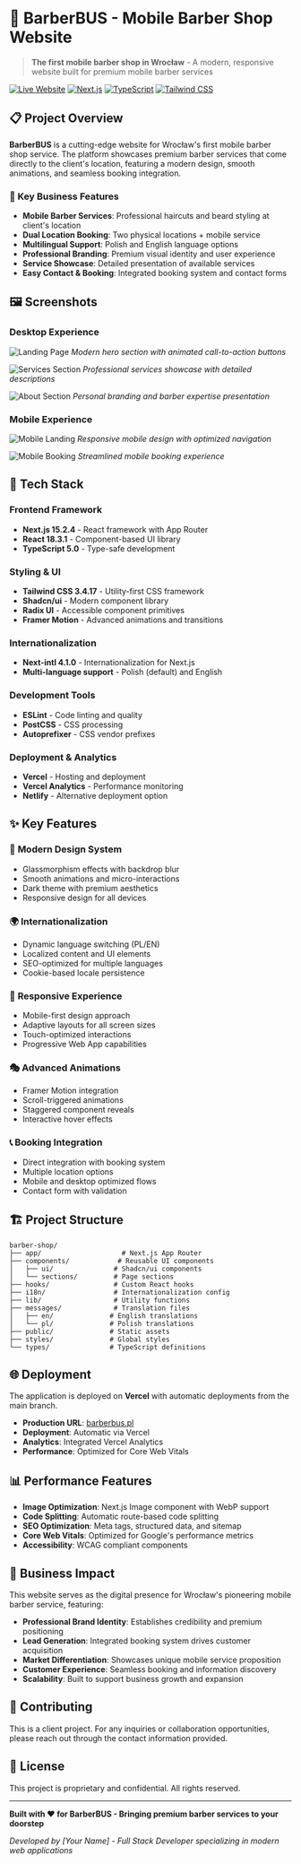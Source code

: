 # 💈 BarberBUS - Mobile Barber Shop Website

> **The first mobile barber shop in Wrocław** - A modern, responsive website built for premium mobile barber services

[![Live Website](https://img.shields.io/badge/🌐_Live_Site-barberbus.pl-blue?style=for-the-badge)](https://barberbus.pl)
[![Next.js](https://img.shields.io/badge/Next.js-15.2.4-black?style=for-the-badge&logo=next.js)](https://nextjs.org/)
[![TypeScript](https://img.shields.io/badge/TypeScript-5.0-blue?style=for-the-badge&logo=typescript)](https://www.typescriptlang.org/)
[![Tailwind CSS](https://img.shields.io/badge/Tailwind_CSS-3.4.17-38B2AC?style=for-the-badge&logo=tailwind-css)](https://tailwindcss.com/)

## 📋 Project Overview

**BarberBUS** is a cutting-edge website for Wrocław's first mobile barber shop service. The platform showcases premium barber services that come directly to the client's location, featuring a modern design, smooth animations, and seamless booking integration.

### 🎯 Key Business Features
- **Mobile Barber Services**: Professional haircuts and beard styling at client's location
- **Dual Location Booking**: Two physical locations + mobile service
- **Multilingual Support**: Polish and English language options
- **Professional Branding**: Premium visual identity and user experience
- **Service Showcase**: Detailed presentation of available services
- **Easy Contact & Booking**: Integrated booking system and contact forms

## 🖼️ Screenshots

### Desktop Experience
![Landing Page](./public/readme/landing.png)
*Modern hero section with animated call-to-action buttons*

![Services Section](./public/readme/ourservices.png)
*Professional services showcase with detailed descriptions*

![About Section](./public/readme/aboutme.png)
*Personal branding and barber expertise presentation*

### Mobile Experience
![Mobile Landing](./public/readme/mobilelanding.PNG)
*Responsive mobile design with optimized navigation*

![Mobile Booking](./public/readme/mobilebookavisit.PNG)
*Streamlined mobile booking experience*

## 🚀 Tech Stack

### **Frontend Framework**
- **Next.js 15.2.4** - React framework with App Router
- **React 18.3.1** - Component-based UI library
- **TypeScript 5.0** - Type-safe development

### **Styling & UI**
- **Tailwind CSS 3.4.17** - Utility-first CSS framework
- **Shadcn/ui** - Modern component library
- **Radix UI** - Accessible component primitives
- **Framer Motion** - Advanced animations and transitions

### **Internationalization**
- **Next-intl 4.1.0** - Internationalization for Next.js
- **Multi-language support** - Polish (default) and English

### **Development Tools**
- **ESLint** - Code linting and quality
- **PostCSS** - CSS processing
- **Autoprefixer** - CSS vendor prefixes

### **Deployment & Analytics**
- **Vercel** - Hosting and deployment
- **Vercel Analytics** - Performance monitoring
- **Netlify** - Alternative deployment option

## ✨ Key Features

### 🎨 **Modern Design System**
- Glassmorphism effects with backdrop blur
- Smooth animations and micro-interactions
- Dark theme with premium aesthetics
- Responsive design for all devices

### 🌍 **Internationalization**
- Dynamic language switching (PL/EN)
- Localized content and UI elements
- SEO-optimized for multiple languages
- Cookie-based locale persistence

### 📱 **Responsive Experience**
- Mobile-first design approach
- Adaptive layouts for all screen sizes
- Touch-optimized interactions
- Progressive Web App capabilities

### 🎭 **Advanced Animations**
- Framer Motion integration
- Scroll-triggered animations
- Staggered component reveals
- Interactive hover effects

### 📞 **Booking Integration**
- Direct integration with booking system
- Multiple location options
- Mobile and desktop optimized flows
- Contact form with validation

## 🏗️ Project Structure

```
barber-shop/
├── app/                    # Next.js App Router
├── components/            # Reusable UI components
│   ├── ui/               # Shadcn/ui components
│   └── sections/         # Page sections
├── hooks/                # Custom React hooks
├── i18n/                 # Internationalization config
├── lib/                  # Utility functions
├── messages/             # Translation files
│   ├── en/              # English translations
│   └── pl/              # Polish translations
├── public/              # Static assets
├── styles/              # Global styles
└── types/               # TypeScript definitions
```

## 🌐 Deployment

The application is deployed on **Vercel** with automatic deployments from the main branch.

- **Production URL**: [barberbus.pl](https://barberbus.pl)
- **Deployment**: Automatic via Vercel
- **Analytics**: Integrated Vercel Analytics
- **Performance**: Optimized for Core Web Vitals

## 📊 Performance Features

- **Image Optimization**: Next.js Image component with WebP support
- **Code Splitting**: Automatic route-based code splitting
- **SEO Optimization**: Meta tags, structured data, and sitemap
- **Core Web Vitals**: Optimized for Google's performance metrics
- **Accessibility**: WCAG compliant components

## 🎯 Business Impact

This website serves as the digital presence for Wrocław's pioneering mobile barber service, featuring:

- **Professional Brand Identity**: Establishes credibility and premium positioning
- **Lead Generation**: Integrated booking system drives customer acquisition
- **Market Differentiation**: Showcases unique mobile service proposition
- **Customer Experience**: Seamless booking and information discovery
- **Scalability**: Built to support business growth and expansion

## 🤝 Contributing

This is a client project. For any inquiries or collaboration opportunities, please reach out through the contact information provided.

## 📄 License

This project is proprietary and confidential. All rights reserved.

---

**Built with ❤️ for BarberBUS - Bringing premium barber services to your doorstep**

*Developed by [Your Name] - Full Stack Developer specializing in modern web applications*
